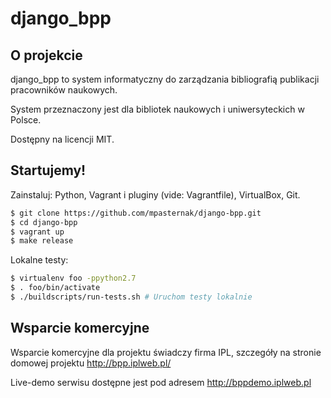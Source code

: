 # django_bpp

## O projekcie

django_bpp to system informatyczny do zarządzania bibliografią publikacji pracowników naukowych.

System przeznaczony jest dla bibliotek naukowych i uniwersyteckich w Polsce.

Dostępny na licencji MIT.

## Startujemy!

Zainstaluj: Python, Vagrant i pluginy (vide: Vagrantfile), VirtualBox, Git.

```bash
$ git clone https://github.com/mpasternak/django-bpp.git
$ cd django-bpp
$ vagrant up
$ make release
```

Lokalne testy: 

```bash
$ virtualenv foo -ppython2.7
$ . foo/bin/activate
$ ./buildscripts/run-tests.sh # Uruchom testy lokalnie
```

## Wsparcie komercyjne

Wsparcie komercyjne dla projektu świadczy firma IPL, szczegóły na stronie domowej projektu http://bpp.iplweb.pl/

Live-demo serwisu dostępne jest pod adresem http://bppdemo.iplweb.pl
